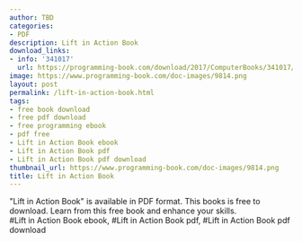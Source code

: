 ```yaml
---
author: TBD
categories:
- PDF
description: Lift in Action Book
download_links:
- info: '341017'
  url: https://programming-book.com/download/2017/ComputerBooks/341017/Lift in Action.pdf
image: https://www.programming-book.com/doc-images/9814.png
layout: post
permalink: /lift-in-action-book.html
tags:
- free book download
- free pdf download
- free programming ebook
- pdf free
- Lift in Action Book ebook
- Lift in Action Book pdf
- Lift in Action Book pdf download
thumbnail_url: https://www.programming-book.com/doc-images/9814.png
title: Lift in Action Book
---
```


 
<div class="item-desc text-justify">
  "Lift in Action Book" is available in PDF format. This books is free to download. Learn from this free book and enhance your skills.
  <br>
  #Lift in Action Book ebook, #Lift in Action Book pdf, #Lift in Action Book pdf download
</div>